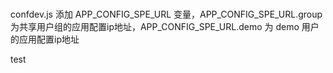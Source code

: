 ### 

confdev.js 添加 APP_CONFIG_SPE_URL 变量，APP_CONFIG_SPE_URL.group 为共享用户组的应用配置ip地址，APP_CONFIG_SPE_URL.demo 为 demo 用户的应用配置ip地址

test
